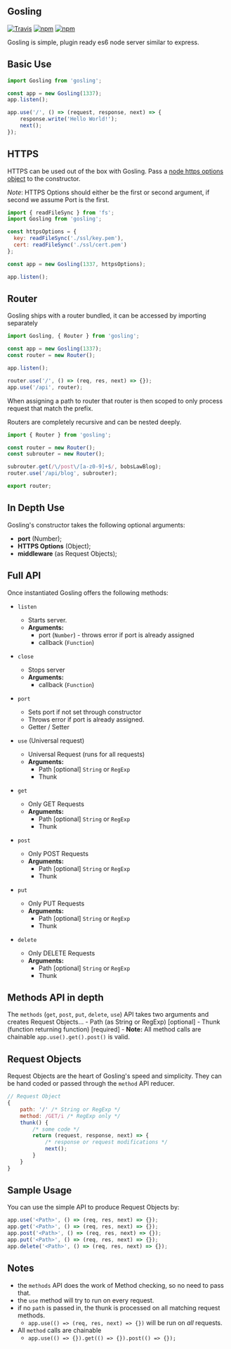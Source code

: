 Gosling
---

[![Travis](https://img.shields.io/travis/tbremer/gosling.svg?maxAge=2592000?style=flat-square)](https://travis-ci.org/tbremer/gosling)
[![npm](https://img.shields.io/npm/v/gosling.svg?maxAge=2592000?style=flat-square)](https://www.npmjs.com/package/gosling)
[![npm](https://img.shields.io/npm/l/gosling.svg?maxAge=2592000?style=flat-square)](https://github.com/tbremer/gosling/blob/master/LICENSE)

Gosling is simple, plugin ready es6 node server similar to express.

## Basic Use

```javascript
import Gosling from 'gosling';

const app = new Gosling(1337);
app.listen();

app.use('/', () => (request, response, next) => {
    response.write('Hello World!');
    next();
});
```

## HTTPS

HTTPS can be used out of the box with Gosling. Pass a [node https options object](https://nodejs.org/api/https.html#https_https_createserver_options_requestlistener) to the constructor.

*Note*: HTTPS Options should either be the first or second argument, if second we assume Port is the first.

```javascript
import { readFileSync } from 'fs';
import Gosling from 'gosling';

const httpsOptions = {
  key: readFileSync('./ssl/key.pem'),
  cert: readFileSync('./ssl/cert.pem')
};

const app = new Gosling(1337, httpsOptions);

app.listen();
```

## Router
Gosling ships with a router bundled, it can be accessed by importing separately

```javascript
import Gosling, { Router } from 'gosling';

const app = new Gosling(1337);
const router = new Router();

app.listen();

router.use('/', () => (req, res, next) => {});
app.use('/api', router);

```

When assigning a path to router that router is then scoped to only process request that match the prefix.

Routers are completely recursive and can be nested deeply.

```javascript
import { Router } from 'gosling';

const router = new Router();
const subrouter = new Router();

subrouter.get(/\/post\/[a-z0-9]+$/, bobsLawBlog);
router.use('/api/blog', subrouter);

export router;
```

## In Depth Use
Gosling's constructor takes the following optional arguments:

- **port** (Number);
- **HTTPS Options** (Object);
- **middleware** (as Request Objects);

## Full API
Once instantiated Gosling offers the following methods:

- `listen`
  - Starts server.
  - **Arguments:**
    - port (`Number`) - throws error if port is already assigned
    - callback (`Function`)

- `close`
  - Stops server
  - **Arguments:**
    - callback (`Function`)

- `port`
  - Sets port if not set through constructor
  - Throws error if port is already assigned.
  - Getter / Setter

- `use` (Universal request)
  - Universal Request (runs for all requests)
  - **Arguments:**
    - Path [optional] `String` or `RegExp`
    - Thunk

- `get`
  - Only GET Requests
  - **Arguments:**
    - Path [optional] `String` or `RegExp`
    - Thunk

- `post`
  - Only POST Requests
  - **Arguments:**
    - Path [optional] `String` or `RegExp`
    - Thunk

- `put`
  - Only PUT Requests
  - **Arguments:**
    - Path [optional] `String` or `RegExp`
    - Thunk

- `delete`
  - Only DELETE Requests
  - **Arguments:**
    - Path [optional] `String` or `RegExp`
    - Thunk

## Methods API in depth
The `methods` (`get`, `post`, `put`, `delete`, `use`) API takes two arguments and creates Request Objects…
    - Path (as String or RegExp) [optional]
    - Thunk (function returning function) [required]
    - **Note:** All method calls are chainable `app.use().get().post()` is valid.

## Request Objects
Request Objects are the heart of Gosling's speed and simplicity. They can be hand coded or passed through the `method` API reducer.

```javascript
// Request Object
{
    path: '/' /* String or RegExp */
    method: /GET/i /* RegExp only */
    thunk() {
        /* some code */
        return (request, response, next) => {
            /* response or request modifications */
            next();
        }
    }
}
```

## Sample Usage
You can use the simple API to produce Request Objects by:

```javascript
app.use('<Path>', () => (req, res, next) => {});
app.get('<Path>', () => (req, res, next) => {});
app.post('<Path>', () => (req, res, next) => {});
app.put('<Path>', () => (req, res, next) => {});
app.delete('<Path>', () => (req, res, next) => {});
```

## Notes
- the `methods` API does the work of Method checking, so no need to pass that.
- the `use` method will try to run on every request.
- if no `path` is passed in, the thunk is processed on all matching request methods.
  - `app.use(() => (req, res, next) => {})` will be run on *all* requests.
- All `method` calls are chainable
  - `app.use(() => {}).get(() => {}).post(() => {});`
